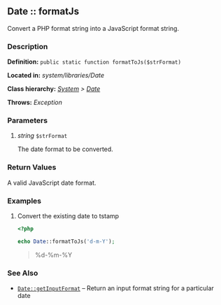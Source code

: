 
Date :: formatJs
-------------------------------------------

Convert a PHP format string into a JavaScript format string.


### Description ###

**Definition:** `public static function formatToJs($strFormat)`

**Located in:** *system/libraries/Date*

**Class hierarchy:** *[System](../System.php) > [Date](../Date)*

**Throws:** *Exception*


### Parameters ###

1. *string* `$strFormat`

	The date format to be converted.


### Return Values ###

A valid JavaScript date format.


### Examples ###

1. Convert the existing date to tstamp

	```php
	<?php

	echo Date::formatToJs('d-m-Y');
	```
	> %d-%m-%Y


### See Also ###

- [`Date::getInputFormat`](getInputFormat.md) – Return an input format string for a particular date